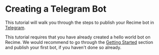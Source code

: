 # Creating a Telegram Bot

This tutorial will walk you through the steps to publish your Recime bot in [Telegram](https://telegram.org/).

This tutorial requires that you have already created a hello world bot on Recime.  We would recommend to go through the [Getting Started](README.md) section and publish your first bot, if you haven't done so already.
